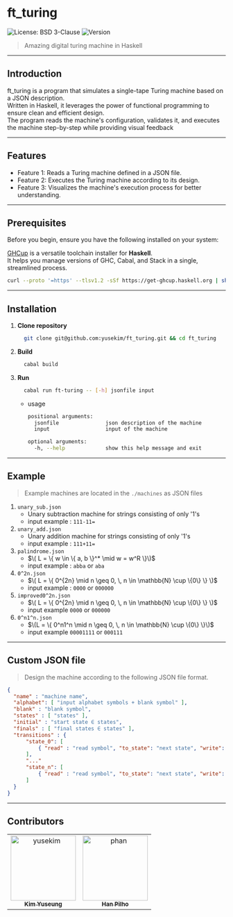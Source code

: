 # ft_turing

![License: BSD 3-Clause](https://img.shields.io/badge/License-BSD%203--Clause-blue.svg)
![Version](https://img.shields.io/badge/version-1.0.0-orange.svg)

> Amazing digital turing machine in Haskell

---

## Introduction

ft_turing is a program that simulates a single-tape Turing machine based on a JSON description.  
Written in Haskell, it leverages the power of functional programming to ensure clean and efficient design.  
The program reads the machine's configuration, validates it, and executes the machine step-by-step while providing visual feedback

---

## Features

- Feature 1: Reads a Turing machine defined in a JSON file.
- Feature 2: Executes the Turing machine according to its design.
- Feature 3: Visualizes the machine's execution process for better understanding.

---

## Prerequisites

Before you begin, ensure you have the following installed on your system:  

[GHCup](https://www.haskell.org/ghcup/) is a versatile toolchain installer for **Haskell**.  
It helps you manage versions of GHC, Cabal, and Stack in a single, streamlined process.
```bash
curl --proto '=https' --tlsv1.2 -sSf https://get-ghcup.haskell.org | sh
```

---

## Installation

1. **Clone repository**
    ```bash
      git clone git@github.com:yusekim/ft_turing.git && cd ft_turing
    ```
2. **Build**
    ```bash
      cabal build
    ```
2. **Run**
    ```bash
      cabal run ft-turing -- [-h] jsonfile input
    ```
    * usage
      ``` bash
      positional arguments:
        jsonfile               json description of the machine
        input                  input of the machine
      
      optional arguments:
        -h, --help             show this help message and exit
      ```
---

## Example
> Example machines are located in the `./machines` as JSON files

1. `unary_sub.json`
   * Unary subtraction machine for strings consisting of only '1's
   * input example : `111-11=`
2. `unary_add.json`
   * Unary addition machine for strings consisting of only '1's
   * input example : `111+11=`
3. `palindrome.json`
   *  $\( L = \{ w \in \{ a, b \}^* \mid w = w^R \}\)$
   * input example :  `abba` or `aba`
4. `0^2n.json`
   *  $\( L = \{ 0^{2n} \mid n \geq 0, \, n \in \mathbb{N} \cup \{0\} \} \)$
   *  input example : `0000` or `000000`
5. `improved0^2n.json`
   *  $\( L = \{ 0^{2n} \mid n \geq 0, \, n \in \mathbb{N} \cup \{0\} \} \)$
   *  input example `0000` or `000000`
6. `0^n1^n.json`
   * $\(L = \{ 0^n1^n \mid n \geq 0, \, n \in \mathbb{N} \cup \{0\} \}\)$
   * input example `00001111` or `000111`

---

## Custom JSON file
> Design the machine according to the following JSON file format.
```json
{
  "name" : "machine name",
  "alphabet": [ "input alphabet symbols + blank symbol" ],
  "blank" : "blank symbol",
  "states" : [ "states" ],
  "initial" : "start state ∈ states",
  "finals" : [ "final states ∈ states" ],
  "transitions" : {
      "state_0": [
          { "read" : "read symbol", "to_state": "next state", "write": "write symbol", "action": "RIGHT or LEFT"},
      ],
      "..."
      "state_n": [
          { "read" : "read symbol", "to_state": "next state", "write": "write symbol", "action": "RIGHT or LEFT"},
      ]
  }
}

```
---
## Contributors
<table>
    <tbody>
        <tr>
            <td align="center" valign="top">
                <a href="=">
                    <img src="https://avatars.githubusercontent.com/u/127705483?v=4" width="150px;" height="150px;" alt="yusekim"/><br />
                    <sub><b>Kim Yuseung</b></sub>
                </a>
            </td>
            <td align="center" valign="top">
                <a href="=">
                    <img src="https://avatars.githubusercontent.com/u/58614643?v=4" width="150px;" height="150px;" alt="phan"/><br />
                    <sub><b>Han Pilho</b></sub>
                </a>
            </td>
        </tr>
    </tbody>
</table>
